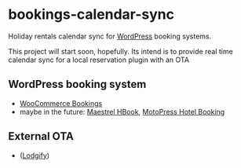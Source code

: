 # bookings-calendar-sync

Holiday rentals calendar sync for [WordPress](https://wordpress.org) booking systems.

This project will start soon, hopefully. Its intend is to provide real time calendar sync for a local reservation plugin with an OTA

## WordPress booking system

- [WooCommerce Bookings](https://woocommerce.com/products/woocommerce-bookings/)
- maybe in the future: [Maestrel HBook](https://maestrel.com/hbook/), [MotoPress Hotel Booking](https://motopress.com/products/hotel-booking/)

## External OTA

- ([Lodgify](https://Lodgify1.referralrock.com/l/1OLIVIERVAN88/))

